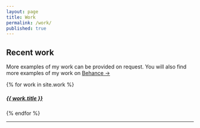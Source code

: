 ```yaml
---
layout: page
title: Work
permalink: /work/
published: true
---
```


## Recent work
More examples of my work can be provided on request.  You will also find more examples of my work on [Behance &rarr;](https://www.behance.net/jwchunglaweec1)

<div class="posts">
  {% for work in site.work %}
  <h5>
  <a href="{{ work.url | prepend: site.baseurl }}">{{ work.title }}</a>
  </h5>
  {% endfor %}
</div>

---

